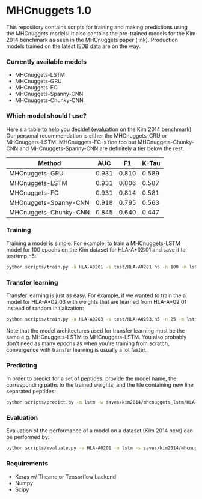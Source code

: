 # MHCnuggets 1.0

This repository contains scripts for training and making
predictions using the MHCnuggets models! It also
contains the pre-trained models for the Kim 2014 benchmark
as seen in the MHCnuggets paper (link). Production models
trained on the latest IEDB data are on the way.

### Currently available models ###
* MHCnuggets-LSTM
* MHCnuggets-GRU
* MHCnuggets-FC
* MHCnuggets-Spanny-CNN
* MHCnuggets-Chunky-CNN

### Which model should I use? ###
Here's a table to help you decide! (evaluation on the Kim 2014 benchmark)
Our personal recommendation is either the MHCnuggets-GRU or MHCnuggets-LSTM.
MHCnuggets-FC is fine too but MHCnuggets-Chunky-CNN and MHCnuggets-Spanny-CNN
are definitely a tier below the rest.

Method                 | AUC   | F1    | K-Tau
-----------------------| ----  | ------| -----
MHCnuggets-GRU         | 0.931 | 0.810 | 0.589
MHCnuggets-LSTM        | 0.931 | 0.806 | 0.587
MHCnuggets-FC          | 0.931 | 0.814 | 0.581
MHCnuggets-Spanny-CNN  | 0.918 | 0.795 | 0.563
MHCnuggets-Chunky-CNN  | 0.845 | 0.640 | 0.447


### Training ###
Training a model is simple. For example, to train a MHCnuggets-LSTM model
for 100 epochs on the Kim dataset for HLA-A\*02:01 and save it to test/tmp.h5:
```bash
python scripts/train.py -a HLA-A0201 -s test/HLA-A0201.h5 -n 100 -m lstm -d data/kim2014/train.csv
```

### Transfer learning ###
Transfer learning is just as easy. For example, if we wanted to train the
a model for HLA-A\*02:03 with weights that are learned from HLA-A\*02:01 instead of
random initialization:
```bash
python scripts/train.py -a HLA-A0203 -s test/HLA-A0203.h5 -n 25 -m lstm -d data/kim2014/train.csv -t test/HLA-A0201.h5
```
Note that the model architectures used for transfer learning must be the same e.g. MHCnuggets-LSTM to MHCnuggets-LSTM.
You also probably don't need as many epochs as when you're training from scratch, convergence with transfer learning
is usually a lot faster.

### Predicting ###
In order to predict for a set of peptides, provide the model name, the corresponding paths
to the trained weights, and the file containing new line separated peptides:
```bash
python scripts/predict.py -m lstm -w saves/kim2014/mhcnuggets_lstm/HLA-A0203.h5 -p test/test_peptides.peps
```

### Evaluation ###
Evaluation of the performance of a model on a dataset (Kim 2014 here) can be performed by:
```bash
python scripts/evaluate.py -a HLA-A0201 -m lstm -s saves/kim2014/mhcnuggets_lstm/HLA-A0201.h5 -d data/kim2014/test.csv
```

### Requirements ###
* Keras w/ Theano or Tensorflow backend
* Numpy
* Scipy